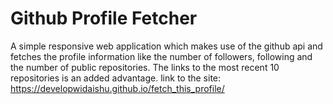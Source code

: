 # Github Profile Fetcher

A simple responsive web application which makes use of the github api and 
fetches the profile information like the number of followers, following and the number of public repositories.
The links to the most recent 10 repositories is an added advantage.
link to the site: https://developwidaishu.github.io/fetch_this_profile/
